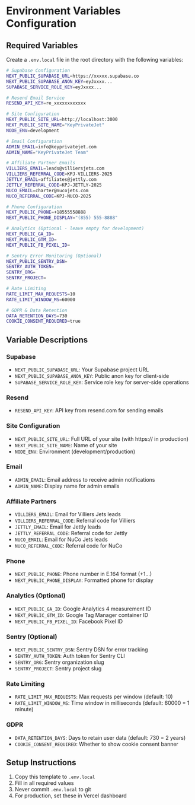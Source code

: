 # Environment Variables Configuration

## Required Variables

Create a `.env.local` file in the root directory with the following variables:

```bash
# Supabase Configuration
NEXT_PUBLIC_SUPABASE_URL=https://xxxxx.supabase.co
NEXT_PUBLIC_SUPABASE_ANON_KEY=eyJxxxx...
SUPABASE_SERVICE_ROLE_KEY=eyJxxxx...

# Resend Email Service
RESEND_API_KEY=re_xxxxxxxxxxxx

# Site Configuration
NEXT_PUBLIC_SITE_URL=http://localhost:3000
NEXT_PUBLIC_SITE_NAME="KeyPrivateJet"
NODE_ENV=development

# Email Configuration
ADMIN_EMAIL=info@keyprivatejet.com
ADMIN_NAME="KeyPrivateJet Team"

# Affiliate Partner Emails
VILLIERS_EMAIL=leads@villiersjets.com
VILLIERS_REFERRAL_CODE=KPJ-VILLIERS-2025
JETTLY_EMAIL=affiliates@jettly.com
JETTLY_REFERRAL_CODE=KPJ-JETTLY-2025
NUCO_EMAIL=charter@nucojets.com
NUCO_REFERRAL_CODE=KPJ-NUCO-2025

# Phone Configuration
NEXT_PUBLIC_PHONE=+18555558888
NEXT_PUBLIC_PHONE_DISPLAY="(855) 555-8888"

# Analytics (Optional - leave empty for development)
NEXT_PUBLIC_GA_ID=
NEXT_PUBLIC_GTM_ID=
NEXT_PUBLIC_FB_PIXEL_ID=

# Sentry Error Monitoring (Optional)
NEXT_PUBLIC_SENTRY_DSN=
SENTRY_AUTH_TOKEN=
SENTRY_ORG=
SENTRY_PROJECT=

# Rate Limiting
RATE_LIMIT_MAX_REQUESTS=10
RATE_LIMIT_WINDOW_MS=60000

# GDPR & Data Retention
DATA_RETENTION_DAYS=730
COOKIE_CONSENT_REQUIRED=true
```

## Variable Descriptions

### Supabase
- `NEXT_PUBLIC_SUPABASE_URL`: Your Supabase project URL
- `NEXT_PUBLIC_SUPABASE_ANON_KEY`: Public anon key for client-side
- `SUPABASE_SERVICE_ROLE_KEY`: Service role key for server-side operations

### Resend
- `RESEND_API_KEY`: API key from resend.com for sending emails

### Site Configuration
- `NEXT_PUBLIC_SITE_URL`: Full URL of your site (with https:// in production)
- `NEXT_PUBLIC_SITE_NAME`: Name of your site
- `NODE_ENV`: Environment (development/production)

### Email
- `ADMIN_EMAIL`: Email address to receive admin notifications
- `ADMIN_NAME`: Display name for admin emails

### Affiliate Partners
- `VILLIERS_EMAIL`: Email for Villiers Jets leads
- `VILLIERS_REFERRAL_CODE`: Referral code for Villiers
- `JETTLY_EMAIL`: Email for Jettly leads
- `JETTLY_REFERRAL_CODE`: Referral code for Jettly
- `NUCO_EMAIL`: Email for NuCo Jets leads
- `NUCO_REFERRAL_CODE`: Referral code for NuCo

### Phone
- `NEXT_PUBLIC_PHONE`: Phone number in E.164 format (+1...)
- `NEXT_PUBLIC_PHONE_DISPLAY`: Formatted phone for display

### Analytics (Optional)
- `NEXT_PUBLIC_GA_ID`: Google Analytics 4 measurement ID
- `NEXT_PUBLIC_GTM_ID`: Google Tag Manager container ID
- `NEXT_PUBLIC_FB_PIXEL_ID`: Facebook Pixel ID

### Sentry (Optional)
- `NEXT_PUBLIC_SENTRY_DSN`: Sentry DSN for error tracking
- `SENTRY_AUTH_TOKEN`: Auth token for Sentry CLI
- `SENTRY_ORG`: Sentry organization slug
- `SENTRY_PROJECT`: Sentry project slug

### Rate Limiting
- `RATE_LIMIT_MAX_REQUESTS`: Max requests per window (default: 10)
- `RATE_LIMIT_WINDOW_MS`: Time window in milliseconds (default: 60000 = 1 minute)

### GDPR
- `DATA_RETENTION_DAYS`: Days to retain user data (default: 730 = 2 years)
- `COOKIE_CONSENT_REQUIRED`: Whether to show cookie consent banner

## Setup Instructions

1. Copy this template to `.env.local`
2. Fill in all required values
3. Never commit `.env.local` to git
4. For production, set these in Vercel dashboard

